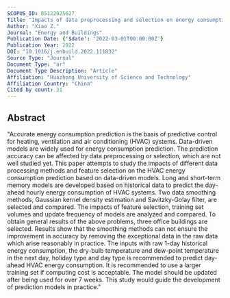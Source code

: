 ```yaml
---
SCOPUS_ID: 85122925627
Title: "Impacts of data preprocessing and selection on energy consumption prediction model of HVAC systems based on deep learning"
Author: "Xiao Z."
Journal: "Energy and Buildings"
Publication Date: {'$date': '2022-03-01T00:00:00Z'}
Publication Year: 2022
DOI: "10.1016/j.enbuild.2022.111832"
Source Type: "Journal"
Document Type: "ar"
Document Type Description: "Article"
Affiliation: "Huazhong University of Science and Technology"
Affiliation Country: "China"
Cited by count: 31
---
```


## Abstract
"Accurate energy consumption prediction is the basis of predictive control for heating, ventilation and air conditioning (HVAC) systems. Data-driven models are widely used for energy consumption prediction. The prediction accuracy can be affected by data preprocessing or selection, which are not well studied yet. This paper attempts to study the impacts of different data processing methods and feature selection on the HVAC energy consumption prediction based on data-driven models. Long and short-term memory models are developed based on historical data to predict the day-ahead hourly energy consumption of HVAC systems. Two data smoothing methods, Gaussian kernel density estimation and Savitzky-Golay filter, are selected and compared. The impacts of feature selection, training set volumes and update frequency of models are analyzed and compared. To obtain general results of the above problems, three office buildings are selected. Results show that the smoothing methods can not ensure the improvement in accuracy by removing the exceptional data in the raw data which arise reasonably in practice. The inputs with raw 1-day historical energy consumption, the dry-bulb temperature and dew-point temperature in the next day, holiday type and day type is recommended to predict day-ahead HVAC energy consumption. It is recommended to use a larger training set if computing cost is acceptable. The model should be updated after being used for over 7 weeks. This study would guide the development of prediction models in practice."
